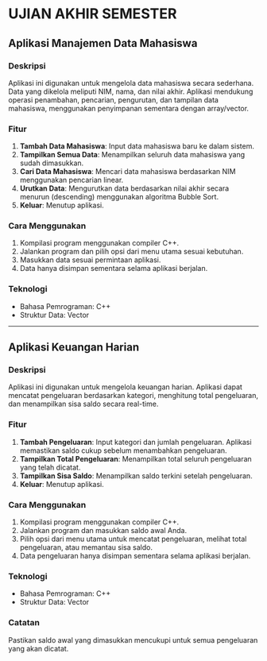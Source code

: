 # UJIAN AKHIR SEMESTER

## Aplikasi Manajemen Data Mahasiswa

### Deskripsi
Aplikasi ini digunakan untuk mengelola data mahasiswa secara sederhana. Data yang dikelola meliputi NIM, nama, dan nilai akhir. Aplikasi mendukung operasi penambahan, pencarian, pengurutan, dan tampilan data mahasiswa, menggunakan penyimpanan sementara dengan array/vector.

### Fitur
1. **Tambah Data Mahasiswa**: Input data mahasiswa baru ke dalam sistem.
2. **Tampilkan Semua Data**: Menampilkan seluruh data mahasiswa yang sudah dimasukkan.
3. **Cari Data Mahasiswa**: Mencari data mahasiswa berdasarkan NIM menggunakan pencarian linear.
4. **Urutkan Data**: Mengurutkan data berdasarkan nilai akhir secara menurun (descending) menggunakan algoritma Bubble Sort.
5. **Keluar**: Menutup aplikasi.

### Cara Menggunakan
1. Kompilasi program menggunakan compiler C++.
2. Jalankan program dan pilih opsi dari menu utama sesuai kebutuhan.
3. Masukkan data sesuai permintaan aplikasi.
4. Data hanya disimpan sementara selama aplikasi berjalan.

### Teknologi
- Bahasa Pemrograman: C++
- Struktur Data: Vector

---

## Aplikasi Keuangan Harian

### Deskripsi
Aplikasi ini digunakan untuk mengelola keuangan harian. Aplikasi dapat mencatat pengeluaran berdasarkan kategori, menghitung total pengeluaran, dan menampilkan sisa saldo secara real-time.

### Fitur
1. **Tambah Pengeluaran**: Input kategori dan jumlah pengeluaran. Aplikasi memastikan saldo cukup sebelum menambahkan pengeluaran.
2. **Tampilkan Total Pengeluaran**: Menampilkan total seluruh pengeluaran yang telah dicatat.
3. **Tampilkan Sisa Saldo**: Menampilkan saldo terkini setelah pengeluaran.
4. **Keluar**: Menutup aplikasi.

### Cara Menggunakan
1. Kompilasi program menggunakan compiler C++.
2. Jalankan program dan masukkan saldo awal Anda.
3. Pilih opsi dari menu utama untuk mencatat pengeluaran, melihat total pengeluaran, atau memantau sisa saldo.
4. Data pengeluaran hanya disimpan sementara selama aplikasi berjalan.

### Teknologi
- Bahasa Pemrograman: C++
- Struktur Data: Vector

### Catatan
Pastikan saldo awal yang dimasukkan mencukupi untuk semua pengeluaran yang akan dicatat.

